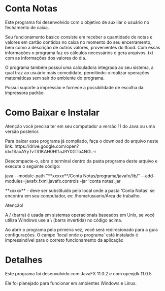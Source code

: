 # Conta Notas
<p>Este programa foi desenvolvido com o objetivo de auxiliar o usuário no fechamento de caixa.</p>
<p>Seu funcionamento básico consiste em receber a quantidade de notas e valores em cartão contidos no caixa no momento do seu encerramento, bem como a descrição de outros valores, provenientes do Ifood. Com essas informações o programa faz os cálculos necessários e gera arquivos .txt com as informações dos valores do dia.</p>
<p>O programa também possuí uma calculadora integrada ao seu sistema, a qual traz ao usuário mais comodidate, permitindo-o realizar operações matemáticas sem sair do ambiente do programa.</p>
<p>Possuí suporte a impressão e fornece a possibilidade de escolha da impressora padrão.</p>
  
# Como Baixar e Instalar
<p>Atenção você precisa ter em seu computador a versão 11 do Java ou uma versão posterior.</p>
 
<p>Para baixar esse programa já compilado, faça o download do arquivo neste link:
 https://drive.google.com/open?id=1SaoAYyTvTS1KAH0Hf1aJRY0GTb4NGL-r</p>
 
<p>Descompacte-o, abra o terminal dentro da pasta programa deste arquivo e execute o seguinte código:</p>
<p>java --module-path "**xxxxx**/Conta Notas/programa/javafx/lib/" --add-modules=javafx.fxml,javafx.controls -jar 'conta notas'.jar</p>
  
<p>**xxxxx** - deve ser substituido pelo local onde a pasta 'Conta Notas' se encontra em seu computador, ex: /home/usuario/Área de trabalho.</p>
  
<p>Atenção!</p>
<p>A / (barra) é usada em sistemas operacionais baseados em Unix, se você utiliza Windows use a \ (barra invertida) no código acima.</p>
 
<p>Ao abrir o programa pela primeira vez, você será redirecionado para a guia configurações. O campo 'local onde o programa' está instalado é impressindível para o correto funcionamento da aplicação</p>
 
 # Detalhes
<p>Este programa foi desenvolvido com JavaFX 11.0.2 e com openjdk 11.0.5</p>
<p>Ele foi planejado para funcionar em ambientes Windows e Linux.</p>
